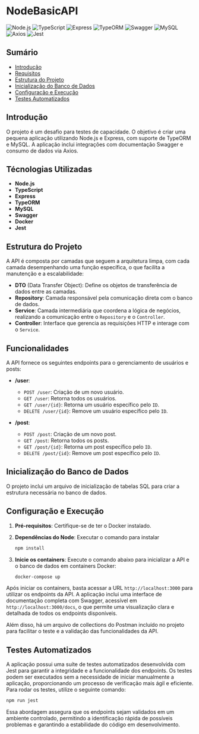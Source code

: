# NodeBasicAPI

![Node.js](https://img.shields.io/badge/Node.js-green?logo=node.js) 
![TypeScript](https://img.shields.io/badge/TypeScript-gray?logo=typescript) 
![Express](https://img.shields.io/badge/Express-lightgrey?logo=express) 
![TypeORM](https://img.shields.io/badge/TypeORM-orange?logo=typeorm) 
![Swagger](https://img.shields.io/badge/Swagger-green?logo=swagger) 
![MySQL](https://img.shields.io/badge/MySQL-white?logo=mysql) 
![Axios](https://img.shields.io/badge/Axios-purple?logo=axios)
![Jest](https://img.shields.io/badge/Jest-red?logo=jest)


## Sumário

- [Introdução](#introdução)
- [Requisitos](#requisitos)
- [Estrutura do Projeto](#estrutura-do-projeto)
- [Inicialização do Banco de Dados](#inicialização-do-banco-de-dados)
- [Configuração e Execução](#configuração-e-execução)
- [Testes Automatizados](#testes-automatizados)


## Introdução

O projeto é um desafio para testes de capacidade. O objetivo é criar uma pequena aplicação utilizando Node.js e Express, com suporte de TypeORM e MySQL. A aplicação inclui integrações com documentação Swagger e consumo de dados via Axios.

## Técnologias Utilizadas

- **Node.js** 
- **TypeScript** 
- **Express** 
- **TypeORM** 
- **MySQL** 
- **Swagger**
- **Docker**
- **Jest**

## Estrutura do Projeto

A API é composta por camadas que seguem a arquitetura limpa, com cada camada desempenhando uma função específica, o que facilita a manutenção e a escalabilidade:

- **DTO** (Data Transfer Object): Define os objetos de transferência de dados entre as camadas.
- **Repository**: Camada responsável pela comunicação direta com o banco de dados.
- **Service**: Camada intermediária que coordena a lógica de negócios, realizando a comunicação entre o `Repository` e o `Controller`.
- **Controller**: Interface que gerencia as requisições HTTP e interage com o `Service`.

## Funcionalidades

A API fornece os seguintes endpoints para o gerenciamento de usuários e posts:

- **/user**:
  - `POST /user`: Criação de um novo usuário.
  - `GET /user`: Retorna todos os usuários.
  - `GET /user/{id}`: Retorna um usuário específico pelo `ID`.
  - `DELETE /user/{id}`: Remove um usuário específico pelo `ID`.
  
- **/post**:
  - `POST /post`: Criação de um novo post.
  - `GET /post`: Retorna todos os posts.
  - `GET /post/{id}`: Retorna um post específico pelo `ID`.
  - `DELETE /post/{id}`: Remove um post específico pelo `ID`.

## Inicialização do Banco de Dados

O projeto inclui um arquivo de inicialização de tabelas SQL para criar a estrutura necessária no banco de dados.

## Configuração e Execução

1. **Pré-requisitos**: Certifique-se de ter o Docker instalado.
2. **Dependências do Node**: Executar o comando para instalar

   ```bash
   npm install
   ```

3. **Inicie os containers**: Execute o comando abaixo para inicializar a API e o banco de dados em containers Docker:

   ```bash
   docker-compose up 
   ```

Após iniciar os containers, basta acessar a URL `http://localhost:3000` para utilizar os endpoints da API. A aplicação inclui uma interface de documentação completa com Swagger, acessível em `http://localhost:3000/docs`, o que permite uma visualização clara e detalhada de todos os endpoints disponíveis.

Além disso, há um arquivo de collections do Postman incluído no projeto para facilitar o teste e a validação das funcionalidades da API.

## Testes Automatizados

A aplicação possui uma suíte de testes automatizados desenvolvida com Jest para garantir a integridade e a funcionalidade dos endpoints. Os testes podem ser executados sem a necessidade de iniciar manualmente a aplicação, proporcionando um processo de verificação mais ágil e eficiente. Para rodar os testes, utilize o seguinte comando:

``` bash
npm run jest
```

Essa abordagem assegura que os endpoints sejam validados em um ambiente controlado, permitindo a identificação rápida de possíveis problemas e garantindo a estabilidade do código em desenvolvimento.
